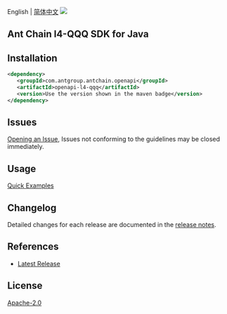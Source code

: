 English | [简体中文](README-CN.md)
![](https://aliyunsdk-pages.alicdn.com/icons/AlibabaCloud.svg)

## Ant Chain l4-QQQ SDK for Java

## Installation

```xml
<dependency>
   <groupId>com.antgroup.antchain.openapi</groupId>
   <artifactId>openapi-l4-qqq</artifactId>
   <version>Use the version shown in the maven badge</version>
</dependency>
```

## Issues
[Opening an Issue](https://github.com/alipay/antchain-openapi-prod-sdk/issues/new), Issues not conforming to the guidelines may be closed immediately.

## Usage
[Quick Examples](https://github.com/alipay/antchain-openapi-prod-sdk/blob/master/docs/0-Examples-EN.md#quick-examples)

## Changelog
Detailed changes for each release are documented in the [release notes](./ChangeLog.txt).

## References
* [Latest Release](https://github.com/alipay/antchain-openapi-prod-sdk/)

## License
[Apache-2.0](http://www.apache.org/licenses/LICENSE-2.0)
